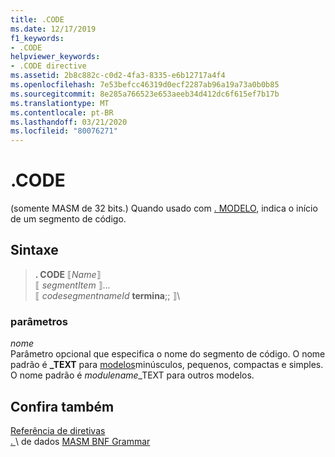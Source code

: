 ```yaml
---
title: .CODE
ms.date: 12/17/2019
f1_keywords:
- .CODE
helpviewer_keywords:
- .CODE directive
ms.assetid: 2b8c882c-c0d2-4fa3-8335-e6b12717a4f4
ms.openlocfilehash: 7e53befcc46319d0ecf2287ab96a19a73a0b0b85
ms.sourcegitcommit: 8e285a766523e653aeeb34d412dc6f615ef7b17b
ms.translationtype: MT
ms.contentlocale: pt-BR
ms.lasthandoff: 03/21/2020
ms.locfileid: "80076271"
---
```

# <a name="code"></a>.CODE

(somente MASM de 32 bits.) Quando usado com [. MODELO](dot-model.md), indica o início de um segmento de código.

## <a name="syntax"></a>Sintaxe

> **. CODE** ⟦*Name*⟧ \
> ⟦ *segmentItem* ⟧... \
> ⟦ *codesegmentnameId* **termina**;; ⟧\

### <a name="parameters"></a>parâmetros

*nome*\
Parâmetro opcional que especifica o nome do segmento de código. O nome padrão é **_TEXT** para [modelos](dot-model.md)minúsculos, pequenos, compactas e simples. O nome padrão é *modulename*_TEXT para outros modelos.

## <a name="see-also"></a>Confira também

[Referência de diretivas](directives-reference.md)\
[. ](dot-data.md)\ de dados
[MASM BNF Grammar](masm-bnf-grammar.md)
